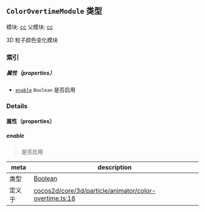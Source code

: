 ## `ColorOvertimeModule` 类型



模块: [cc](../modules/cc.md)
父模块: [cc](../modules/cc.md)


3D 粒子颜色变化模块



### 索引

##### 属性（properties）

  - [`enable`](#enable) `Boolean` 是否启用





### Details


#### 属性（properties）


##### enable

> 是否启用

| meta | description |
|------|-------------|
| 类型 | <a href="https://developer.mozilla.org/en/JavaScript/Reference/Global_Objects/Boolean" class="crosslink external" target="_blank">Boolean</a> |
| 定义于 | [cocos2d/core/3d/particle/animator/color-overtime.ts:18](https://github.com/cocos-creator/engine/blob/ed2b039b9aa8396d7da1c8c1149f41269733e8fd/cocos2d/core/3d/particle/animator/color-overtime.ts#L18) |






